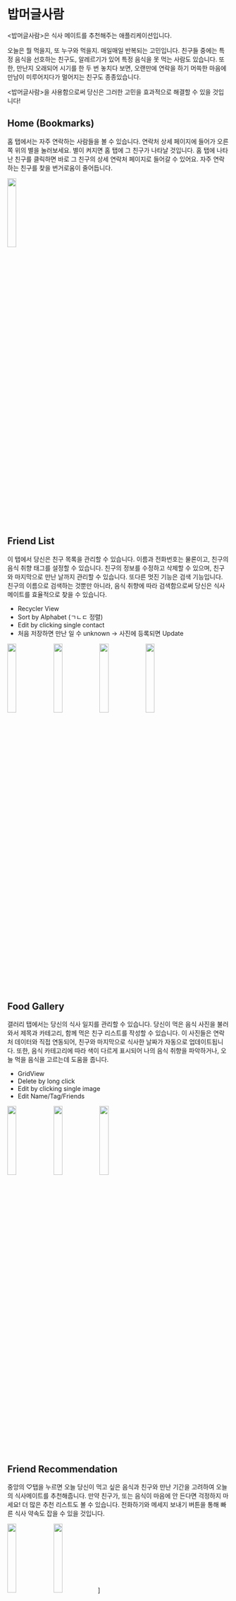 # 밥머글사람

<밥머글사람>은 식사 메이트를 추천해주는 애플리케이션입니다.

오늘은 뭘 먹을지, 또 누구와 먹을지. 매일매일 반복되는 고민입니다.
친구들 중에는 특정 음식을 선호하는 친구도, 알레르기가 있어 특정 음식을 못 먹는 사람도 있습니다.
또한, 만난지 오래되어 시기를 한 두 번 놓치다 보면, 오랜만에 연락을 하기 머쓱한 마음에 만남이 미루어지다가 멀어지는 친구도 종종있습니다.

<밥머글사람>을 사용함으로써 당신은 그러한 고민을 효과적으로 해결할 수 있을 것입니다!

## Home (Bookmarks)

홈 탭에서는 자주 연락하는 사람들을 볼 수 있습니다.
연락처 상세 페이지에 들어가 오른쪽 위의 별을 눌러보세요. 별이 켜지면 홈 탭에 그 친구가 나타날 것입니다.
홈 탭에 나타난 친구를 클릭하면 바로 그 친구의 상세 연락처 페이지로 들어갈 수 있어요.
자주 연락하는 친구를 찾을 번거로움이 줄어듭니다.

<img width="20%" src="https://user-images.githubusercontent.com/52152015/177315841-9ccd08da-2dfd-48ca-b97d-267d42bdb0b4.jpg" />

## Friend List

이 탭에서 당신은 친구 목록을 관리할 수 있습니다.
이름과 전화번호는 물론이고, 친구의 음식 취향 태그를 설정할 수 있습니다.
친구의 정보를 수정하고 삭제할 수 있으며, 친구와 마지막으로 만난 날까지 관리할 수 있습니다.
또다른 멋진 기능은 검색 기능입니다. 친구의 이름으로 검색하는 것뿐만 아니라, 음식 취향에 따라 검색함으로써 당신은 식사 메이트를 효율적으로 찾을 수 있습니다.
- Recycler View
- Sort by Alphabet (ㄱㄴㄷ 정렬)
- Edit by clicking single contact
- 처음 저장하면 만난 일 수 unknown -> 사진에 등록되면 Update

<img width="20%" src="https://user-images.githubusercontent.com/52152015/177315870-7fa8f097-2980-4adc-aeae-3a054efd8aae.jpg" />  <img width="20%" src="https://user-images.githubusercontent.com/52152015/177315895-0b9a31d4-d5c9-4ddb-9dff-468850337d7e.jpg" />  <img width="20%" src="https://user-images.githubusercontent.com/52152015/177315907-d2e7ba68-5c20-4ce2-8d34-1a69c7e69070.jpg" />  <img width="20%" src="https://user-images.githubusercontent.com/52152015/177315920-1bd2d538-f2bb-47e1-bfd9-410fab268bc5.jpg" />

## Food Gallery

갤러리 탭에서는 당신의 식사 일지를 관리할 수 있습니다.
당신이 먹은 음식 사진을 불러와서 제목과 카테고리, 함께 먹은 친구 리스트를 작성할 수 있습니다.
이 사진들은 연락처 데이터와 직접 연동되어, 친구와 마지막으로 식사한 날짜가 자동으로 업데이트됩니다. 또한, 음식 카테고리에 따라 색이 다르게 표시되어 나의 음식 취향을 파악하거나, 오늘 먹을 음식을 고르는데 도움을 줍니다.
- GridView
- Delete by long click
- Edit by clicking single image
- Edit Name/Tag/Friends

<img width="20%" src="https://user-images.githubusercontent.com/52152015/177315928-b68b9616-2776-4074-a776-46f6fb0d6494.jpg" />  <img width="20%" src="https://user-images.githubusercontent.com/52152015/177315937-09b01a52-e84d-4552-b993-02922d442272.jpg" />  <img width="20%" src="https://user-images.githubusercontent.com/52152015/177315951-816d5d5b-c548-44a9-9849-7096068cb34c.jpg" />

## Friend Recommendation

중앙의 ♡탭을 누르면 오늘 당신이 먹고 싶은 음식과 친구와 만난 기간을 고려하여 오늘의 식사메이트를 추천해줍니다. 만약 친구가, 또는 음식이 마음에 안 든다면 걱정하지 마세요! 더 많은 추천 리스트도 볼 수 있습니다. 전화하기와 메세지 보내기 버튼을 통해 빠른 식사 약속도 잡을 수 있을 것입니다.

<img width="20%" src="https://user-images.githubusercontent.com/52152015/177315966-cfcbf819-74d0-4f0a-9f78-f740b04ab514.jpg" />  <img width="20%" src="https://user-images.githubusercontent.com/52152015/177315975-18511001-b94a-4e73-818b-68965d233def.jpg" />]

## UI

<img width="25%" src="https://user-images.githubusercontent.com/56427889/177277384-f3244097-6f57-4e6c-8d31-7e19f24d708d.png"/>  <img width="10%" src="https://user-images.githubusercontent.com/56427889/177277031-e675e6ba-a44e-4eb0-b126-dfde1649f3f1.png"/>

<밥머글사람>의 스플래시 화면, 로고, 전체적인 UI입니다.

### Author

[고려대학교 19학번 이성진](https://github.com/mobius29)

[KAIST 18학번 김주연](https://github.com/editadiary)
